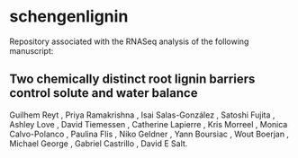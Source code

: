 # schengenlignin

Repository associated with the RNASeq analysis of the following manuscript:

## Two chemically distinct root lignin barriers control solute and water  balance

Guilhem Reyt , Priya Ramakrishna , Isai Salas-González , Satoshi Fujita , Ashley Love , David Tiemessen , Catherine Lapierre , Kris Morreel , Monica Calvo-Polanco , Paulina Flis , Niko Geldner , Yann Boursiac , Wout Boerjan , Michael George , Gabriel Castrillo , David E Salt.
